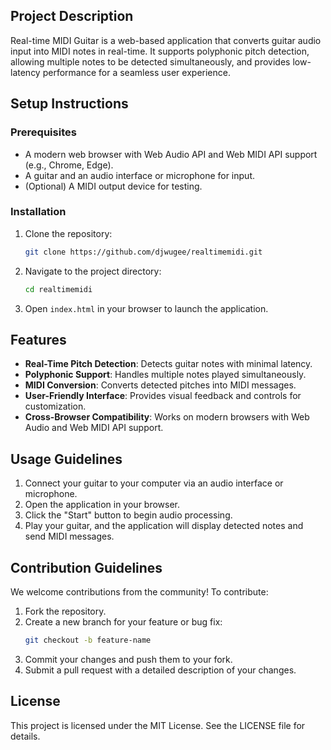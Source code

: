 
## Project Description
Real-time MIDI Guitar is a web-based application that converts guitar audio input into MIDI notes in real-time. It supports polyphonic pitch detection, allowing multiple notes to be detected simultaneously, and provides low-latency performance for a seamless user experience.

## Setup Instructions
### Prerequisites
- A modern web browser with Web Audio API and Web MIDI API support (e.g., Chrome, Edge).
- A guitar and an audio interface or microphone for input.
- (Optional) A MIDI output device for testing.

### Installation
1. Clone the repository:
   ```bash
   git clone https://github.com/djwugee/realtimemidi.git
   ```
2. Navigate to the project directory:
   ```bash
   cd realtimemidi
   ```
3. Open `index.html` in your browser to launch the application.

## Features
- **Real-Time Pitch Detection**: Detects guitar notes with minimal latency.
- **Polyphonic Support**: Handles multiple notes played simultaneously.
- **MIDI Conversion**: Converts detected pitches into MIDI messages.
- **User-Friendly Interface**: Provides visual feedback and controls for customization.
- **Cross-Browser Compatibility**: Works on modern browsers with Web Audio and Web MIDI API support.

## Usage Guidelines
1. Connect your guitar to your computer via an audio interface or microphone.
2. Open the application in your browser.
3. Click the "Start" button to begin audio processing.
4. Play your guitar, and the application will display detected notes and send MIDI messages.

## Contribution Guidelines
We welcome contributions from the community! To contribute:
1. Fork the repository.
2. Create a new branch for your feature or bug fix:
   ```bash
   git checkout -b feature-name
   ```
3. Commit your changes and push them to your fork.
4. Submit a pull request with a detailed description of your changes.

## License
This project is licensed under the MIT License. See the LICENSE file for details.